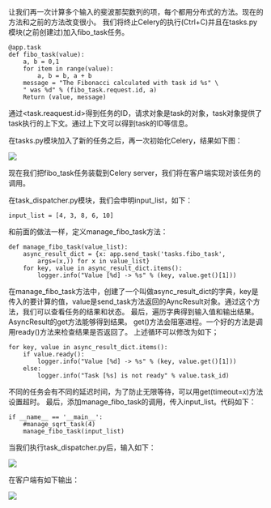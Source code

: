 让我们再一次计算多个输入的斐波那契数列的项，每个都用分布式的方法。现在的方法和之前的方法改变很小。
我们将终止Celery的执行(Ctrl+C)并且在tasks.py模块(之前创建过)加入fibo_task任务。

	@app.task
	def fibo_task(value):
		a, b = 0,1
		for item in range(value):
			a, b = b, a + b
		message = "The Fibonacci calculated with task id %s" \
		" was %d" % (fibo_task.request.id, a)
		Return (value, message)

通过\<task.reaquest.id\>得到任务的ID，请求对象是task的对象，task对象提供了task执行的上下文。通过上下文可以得到task的ID等信息。

在tasks.py模块加入了新的任务之后，再一次初始化Celery，结果如下图：

![](图片链接地址)

现在我们把fibo_task任务装载到Celery server，我们将在客户端实现对该任务的调用。

在task_dispatcher.py模块，我们会申明input_list，如下：

	input_list = [4, 3, 8, 6, 10]

和前面的做法一样，定义manage_fibo_task方法：

	def manage_fibo_task(value_list):
		async_result_dict = {x: app.send_task('tasks.fibo_task',
			args=(x,)) for x in value_list}
		for key, value in async_result_dict.items():
			logger.info("Value [%d] -> %s" % (key, value.get()[1]))

在manage_fibo_task方法中，创建了一个叫做async_result_dict的字典，key是传入的要计算的值，value是send_task方法返回的AyncResult对象。通过这个方法，我们可以查看任务的结果和状态。
最后，遍历字典得到输入值和输出结果。AsyncResult的get方法能够得到结果。
get()方法会阻塞进程。一个好的方法是调用ready()方法来检查结果是否返回了。
上述循环可以修改为如下；

	for key, value in async_result_dict.items():
		if value.ready():
			logger.info("Value [%d] -> %s" % (key, value.get()[1]))
		else:
			logger.info("Task [%s] is not ready" % value.task_id)

不同的任务会有不同的延迟时间，为了防止无限等待，可以用get(timeout=x)方法设置超时。
最后，添加manage_fibo_task的调用，传入input_list。代码如下：

	if __name__ == '__main__':
		#manage_sqrt_task(4)
		manage_fibo_task(input_list)

当我们执行task_dispatcher.py后，输入如下：

![](图片链接地址)

在客户端有如下输出：

![](图片链接地址)

